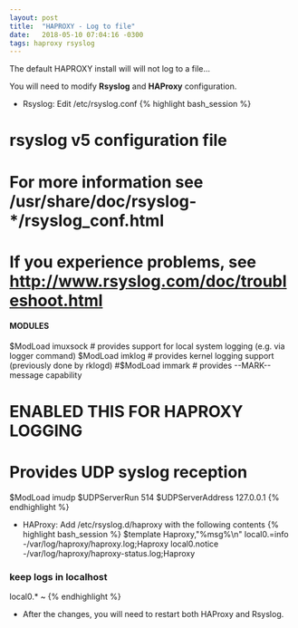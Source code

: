 ```yaml
---
layout: post
title:  "HAPROXY - Log to file"
date:   2018-05-10 07:04:16 -0300
tags: haproxy rsyslog
---
```

The default HAPROXY install will will not log to a file...

You will need to modify **Rsyslog** and **HAProxy** configuration.

* Rsyslog:  Edit /etc/rsyslog.conf 
{% highlight bash_session %}
# rsyslog v5 configuration file
 
# For more information see /usr/share/doc/rsyslog-*/rsyslog_conf.html
# If you experience problems, see http://www.rsyslog.com/doc/troubleshoot.html
 
#### MODULES ####
 
$ModLoad imuxsock # provides support for local system logging (e.g. via logger command)
$ModLoad imklog   # provides kernel logging support (previously done by rklogd)
#$ModLoad immark  # provides --MARK-- message capability
 
# ENABLED THIS FOR HAPROXY LOGGING
# Provides UDP syslog reception
$ModLoad imudp
$UDPServerRun 514
$UDPServerAddress 127.0.0.1
{% endhighlight %}

* HAProxy: Add /etc/rsyslog.d/haproxy with the following contents
{% highlight bash_session %}
$template Haproxy,"%msg%\n"
local0.=info -/var/log/haproxy/haproxy.log;Haproxy
local0.notice -/var/log/haproxy/haproxy-status.log;Haproxy
### keep logs in localhost ##
local0.* ~
{% endhighlight %}

* After the changes, you will need to restart both HAProxy and Rsyslog.
